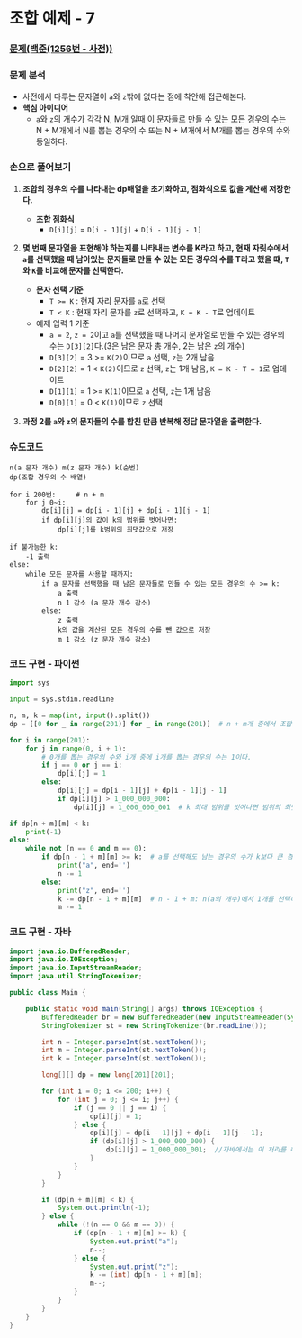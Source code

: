 # 조합 예제 - 7

### [문제(백준(1256번 - 사전))](https://www.acmicpc.net/problem/1256)

### 문제 분석
- 사전에서 다루는 문자열이 `a`와 `z`밖에 없다는 점에 착안해 접근해본다.
- **핵심 아이디어**
  - `a`와 `z`의 개수가 각각 N, M개 일때 이 문자들로 만들 수 있는 모든 경우의 수는 N + M개에서 N를 뽑는 경우의 수 또는 N + M개에서 M개를 뽑는 경우의 수와 동일하다.

### 손으로 풀어보기
1. **조합의 경우의 수를 나타내는 dp배열을 초기화하고, 점화식으로 값을 계산해 저장한다.**
   - **조합 점화식**
     - `D[i][j]` = `D[i - 1][j]` + `D[i - 1][j - 1]`

2. **몇 번째 문자열을 표현해야 하는지를 나타내는 변수를 K라고 하고, 현재 자릿수에서 `a`를 선택했을 때 남아있는 문자들로 만들 수 있는 모든 경우의 수를 T라고 했을 떄,
    `T`와 `K`를 비교해 문자를 선택한다.**
   - **문자 선택 기준**
     - `T >= K` : 현재 자리 문자를 `a`로 선택
     - `T < K` : 현재 자리 문자를 `z`로 선택하고, `K = K - T`로 업데이트
   - 예제 입력 1 기준
     - `a = 2`, `z = 2`이고 `a`를 선택했을 때 나머지 문자열로 만들 수 있는 경우의 수는 `D[3][2]`다.(3은 남은 문자 총 개수, 2는 남은 `z`의 개수)
     - `D[3][2]` = 3 >= `K(2)`이므로 `a` 선택, `z`는 2개 남음
     - `D[2][2]` = 1 < `K(2)`이므로 `z` 선택, `z`는 1개 남음, `K = K - T = 1`로 업데이트
     - `D[1][1]` = 1 >= `K(1)`이므로 `a` 선택, `z`는 1개 남음
     - `D[0][1]` = 0 < `K(1)`이므로 `z` 선택

3. **과정 2를 `a`와 `z`의 문자들의 수를 합친 만큼 반복해 정답 문자열을 출력한다.**


### 슈도코드
```text
n(a 문자 개수) m(z 문자 개수) k(순번)
dp(조합 경우의 수 배열)

for i 200번:     # n + m 
    for j 0~i:
        dp[i][j] = dp[i - 1][j] + dp[i - 1][j - 1]
        if dp[i][j]의 값이 k의 범위를 벗어나면:
            dp[i][j]를 k범위의 최댓값으로 저장

if 불가능한 k:
    -1 출력
else:
    while 모든 문자를 사용할 때까지:
        if a 문자를 선택했을 때 남은 문자들로 만들 수 있는 모든 경우의 수 >= k:
            a 출력
            n 1 감소 (a 문자 개수 감소)
        else:
            z 출력
            k의 값을 계산된 모든 경우의 수를 뺀 값으로 저장
            m 1 감소 (z 문자 개수 감소)
```

### 코드 구현 - 파이썬
```python
import sys

input = sys.stdin.readline

n, m, k = map(int, input().split())
dp = [[0 for _ in range(201)] for _ in range(201)]  # n + m개 중에서 조합을 골라야 하므로 n, m의 최댓값은 100, 그래서 200크기로 생성

for i in range(201):
    for j in range(0, i + 1):
        # 0개를 뽑는 경우의 수와 i개 중에 i개를 뽑는 경우의 수는 1이다.
        if j == 0 or j == i:
            dp[i][j] = 1
        else:
            dp[i][j] = dp[i - 1][j] + dp[i - 1][j - 1]
            if dp[i][j] > 1_000_000_000:
                dp[i][j] = 1_000_000_001  # k 최대 범위를 벗어나면 범위의 최댓값 저장, 굳이 처리를 하지 않아도 통과는 된다.

if dp[n + m][m] < k:
    print(-1)
else:
    while not (n == 0 and m == 0):
        if dp[n - 1 + m][m] >= k:  # a를 선택해도 남는 경우의 수가 k보다 큰 경우
            print("a", end='')
            n -= 1
        else:
            print("z", end='')
            k -= dp[n - 1 + m][m]  # n - 1 + m: n(a의 개수)에서 1개를 선택하고 남은 m(z의 개수)를 더한 것, 즉 a를 선택하고 남은 문자 총 개수
            m -= 1
```

### 코드 구현 - 자바
```java
import java.io.BufferedReader;
import java.io.IOException;
import java.io.InputStreamReader;
import java.util.StringTokenizer;

public class Main {

    public static void main(String[] args) throws IOException {
        BufferedReader br = new BufferedReader(new InputStreamReader(System.in));
        StringTokenizer st = new StringTokenizer(br.readLine());

        int n = Integer.parseInt(st.nextToken());
        int m = Integer.parseInt(st.nextToken());
        int k = Integer.parseInt(st.nextToken());

        long[][] dp = new long[201][201];

        for (int i = 0; i <= 200; i++) {
            for (int j = 0; j <= i; j++) {
                if (j == 0 || j == i) {
                    dp[i][j] = 1;
                } else {
                    dp[i][j] = dp[i - 1][j] + dp[i - 1][j - 1];
                    if (dp[i][j] > 1_000_000_000) {
                        dp[i][j] = 1_000_000_001;  //자바에서는 이 처리를 해주지 않으면 ArrayIndexOutOfBounds 에러가 발생한다.
                    }
                }
            }
        }

        if (dp[n + m][m] < k) {
            System.out.println(-1);
        } else {
            while (!(n == 0 && m == 0)) {
                if (dp[n - 1 + m][m] >= k) {
                    System.out.print("a");
                    n--;
                } else {
                    System.out.print("z");
                    k -= (int) dp[n - 1 + m][m];
                    m--;
                }
            }
        }
    }
}
```
